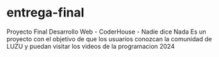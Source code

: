 # entrega-final
Proyecto Final Desarrollo Web - CoderHouse - Nadie dice Nada
Es un proyecto con el objetivo de que los usuarios conozcan la comunidad de LUZU y puedan visitar los videos de la programacion 2024